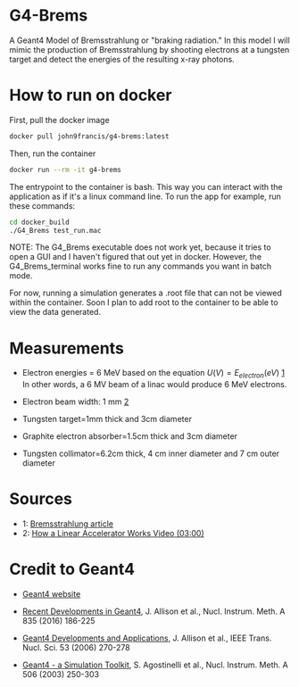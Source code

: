 # G4-Brems
A Geant4 Model of Bremsstrahlung or "braking radiation." In this model I will mimic the production of Bremsstrahlung by shooting electrons at a tungsten target and detect the energies of the resulting x-ray photons. 

# How to run on docker
First, pull the docker image
```sh
docker pull john9francis/g4-brems:latest
```
Then, run the container
```sh
docker run --rm -it g4-brems   
```
The entrypoint to the container is bash. This way you can interact with the application as if it's a linux command line. To run the app for example, run these commands:
```sh
cd docker_build
./G4_Brems test_run.mac
```

NOTE: The G4_Brems executable does not work yet, because it tries to open a GUI and I haven't figured that out yet in docker. However, the G4_Brems_terminal works fine to run any commands you want in batch mode. 

For now, running a simulation generates a .root file that can not be viewed within the container. Soon I plan to add root to the container to be able to view the data generated. 

# Measurements
- Electron energies = 6 MeV based on the equation $U (V) = E_{electron} (eV)$ [1](#sources) In other words, a 6 MV beam of a linac would produce 6 MeV electrons.
- Electron beam width: 1 mm [2](#sources)

- Tungsten target=1mm thick and 3cm diameter
- Graphite electron absorber=1.5cm thick and 3cm diameter
- Tungsten collimator=6.2cm thick, 4 cm inner diameter and 7 cm outer diameter



# Sources
- 1: [Bremsstrahlung article](https://folk.ntnu.no/floban/KJ%20%203055/X%20%20Ray/Bremsstrahlung.htm)
- 2: [How a Linear Accelerator Works Video (03:00)](https://www.youtube.com/watch?v=jSgnWfbEx1A)

# Credit to Geant4
- [Geant4 website](https://geant4.web.cern.ch/)

- [Recent Developments in Geant4](https://www.sciencedirect.com/science/article/pii/S0168900216306957), J. Allison et al., Nucl. Instrum. Meth. A 835 (2016) 186-225
- [Geant4 Developments and Applications](https://ieeexplore.ieee.org/xpls/abs_all.jsp?isnumber=33833&arnumber=1610988&count=33&index=7), J. Allison et al., IEEE Trans. Nucl. Sci. 53 (2006) 270-278
- [Geant4 - a Simulation Toolkit](https://www.sciencedirect.com/science/article/pii/S0168900203013688), S. Agostinelli et al., Nucl. Instrum. Meth. A 506 (2003) 250-303
